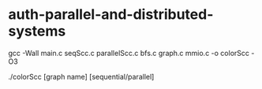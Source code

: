# auth-parallel-and-distributed-systems

gcc -Wall main.c seqScc.c parallelScc.c bfs.c graph.c mmio.c -o colorScc -O3

./colorScc [graph name] [sequential/parallel]